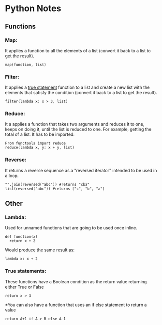 # Python Notes

## Functions

### Map:
It applies a function to all the elements of a list (convert it back to a list to get the result).
```
map(function, list)
```
### Filter:
It applies a [true statement](#true-statement) function to a list and create a new list with the elements that satisfy the condition (convert it back to a list to get the result).
```
filter(lambda x: x > 3, list)
```
### Reduce:
It a applies a function that takes two arguments and reduces it to one, keeps on doing it, until the list is reduced to one. For example, getting the total of a list. It has to be imported:
```
From functools import reduce
reduce(lambda x, y: x + y, list)
```
### Reverse:
It returns a reverse sequence as a "reversed iterator" intended to be used in a loop.
```
"".join(reversed("abc")) #returns "cba"
list(reversed("abc")) #returns ["c", "b", "a"]
```

## Other

### Lambda:
Used for unnamed functions that are going to be used once inline.
```
def function(x)
  return x + 2
```
Would produce the same result as:
```
lambda x: x + 2
```
### <a name="true-statement"></a> True statements:
These functions have a Boolean condition as the return value returning either True or False
```
return x > 3
```
\*You can also have a function that uses an if else statement to return a value
```
return A+1 if A > B else A-1
```
